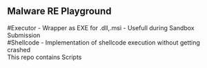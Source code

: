 ## Malware RE Playground  <br />

#Executor - Wrapper as EXE for .dll,.msi - Usefull during Sandbox Submission <br />
#Shellcode - Implementation of shellcode execution without getting crashed <br />
This repo contains Scripts <br />
